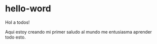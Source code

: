 # hello-word
Hol a todos!

Aqui estoy creando mi primer saludo al mundo
me entusiasma aprender todo esto.
